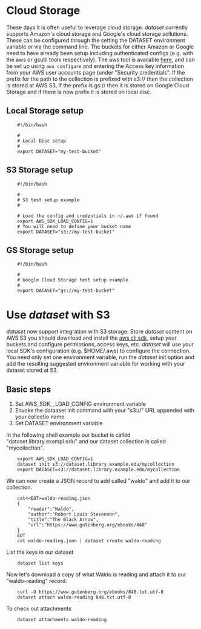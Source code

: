 
# Cloud Storage

These days it is often useful to leverage cloud storage. _dataset_ currently supports Amazon's 
cloud storage and Google's cloud storage sollutions. These can be configured through the
setting the DATASET environment variable or via the command line. The buckets for either Amazon
or Google need to have already been setup including authenticated configs (e.g. with the aws or gsutil
tools respectively).  The aws tool is available
[here](https://aws.amazon.com/cli), and can be set up using `aws configure` and
entering the Access key information from your AWS user accounts page (under
"Security credentials".  If the prefix for the path to the collection is prefixed with s3:// then the
collection is stored at AWS S3, if the prefix is gs:// then it is stored on Google Cloud Storage and
if there is now prefix it is stored on local disc.

## Local Storage setup

```shell
    #!/bin/bash
    
    #
    # Local Disc setup
    #
    export DATASET="my-test-bucket"
```

## S3 Storage setup

```shell
    #!/bin/bash
    
    #
    # S3 test setup example
    #
    
    # Load the config and credentials in ~/.aws if found
    export AWS_SDK_LOAD_CONFIG=1
    # You will need to define your bucket name
    export DATASET="s3://my-test-bucket"
```

## GS Storage setup

```shell
    #!/bin/bash
    
    #
    # Google Cloud Storage test setup example
    #
    export DATASET="gs://my-test-bucket"
```

# Use _dataset_ with S3

_dataset_ now support integration with S3 storage.  Store _dataset_ content on AWS S3 you should 
download and install the [aws cli sdk](https://aws.amazon.com/cli/), setup your buckets and 
configure permissions, access keys, etc.  _dataset_ will use your local SDK's configuration
(e.g. $HOME/.aws) to configure the connection. You need only set one environment variable, 
run the _dataset_ init option and add the resulting suggested environment variable for working
with your dataset stored at S3.

## Basic steps

1. Set AWS_SDK__LOAD_CONFIG environment variable
2. Envoke the dataaset init command with your "s3://" URL appended with your collectio name
3. Set DATASET environment variable


In the following shell example our bucket is called "dataset.library.exampl.edu" and our dataset
collection is called "mycollection".

```shell
    export AWS_SDK_LOAD_CONFIG=1
    dataset init s3://dataset.library.example.edu/mycollection
    export DATASET=s3://dataset.library.example.edu/mycollection
```

We can now create a JSON record to add called "waldo" and add it to our 
collection. 

```shell
    cat<<EOT>waldo-reading.json
    {
        "reader":"Waldo",
        "author":"Robert Louis Stevenson",
        "title":"The Black Arrow",
        "url":"https://www.gutenberg.org/ebooks/848"
    }
    EOT
    cat waldo-reading.json | dataset create waldo-reading
```

List the keys in our dataset

```shell
    dataset list keys
```

Now let's download a copy of what Waldo is reading and attach it to our "waldo-reading" record.

```shell
    curl -O https://www.gutenberg.org/ebooks/848.txt.utf-8
    dataset attach waldo-reading 848.txt.utf-8
```

To check out attachments

```shell
    dataset attachments waldo-reading
```



